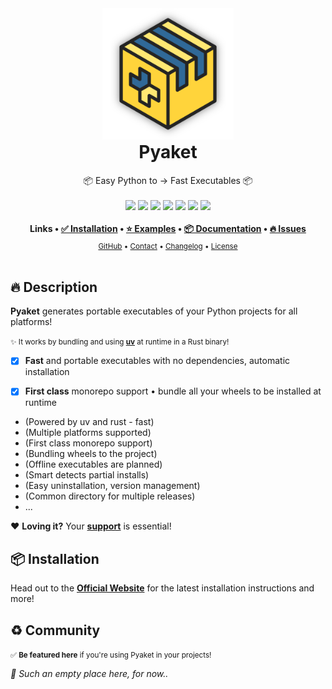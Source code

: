 <div align="center">
  <img src="https://raw.githubusercontent.com/BrokenSource/Pyaket/main/Pyaket/Resources/Images/Pyaket.png" width="210" onerror='this.src="Pyaket/Resources/Images/Pyaket.png"'>
  <h1 style="margin-top: 0">Pyaket</h1>
  <span>📦 Easy Python to → Fast Executables 📦</span>
  <br>
  <br>
    <a href="https://crates.io/crates/pyaket/"><img src="https://img.shields.io/crates/v/pyaket?label=Crates.io&color=orange"></a>
    <a href="https://crates.io/crates/pyaket/"><img src="https://img.shields.io/crates/d/pyaket?label=Downloads&color=orange"></a>
    <a href="https://pypi.org/project/pyaket/"><img src="https://img.shields.io/pypi/v/pyaket?label=PyPI&color=blue"></a>
    <a href="https://pypi.org/project/pyaket/"><img src="https://img.shields.io/pypi/dw/pyaket?label=Installs&color=blue"></a>
    <a href="https://github.com/BrokenSource/Pyaket/"><img src="https://img.shields.io/github/v/tag/BrokenSource/Pyaket?label=GitHub&color=orange"></a>
    <a href="https://github.com/BrokenSource/Pyaket/stargazers"><img src="https://img.shields.io/github/stars/BrokenSource/Pyaket?label=Stars&style=flat&color=orange"></a>
    <a href="https://discord.gg/KjqvcYwRHm"><img src="https://img.shields.io/discord/1184696441298485370?label=Discord&style=flat&color=purple"></a>
  <br>
  <br>
  <b>
    Links •
    <a href="https://pyaket.dev/get/">✅ Installation</a> •
    <a href="https://pyaket.dev/examples/">⭐️ Examples</a> •
    <a href="https://pyaket.dev/docs/">📦 Documentation</a> •
    <a href="https://github.com/BrokenSource/Pyaket/issues">🔥 Issues</a>
  </b>
  <br>
  <sub>
    <a href="https://www.github.com/BrokenSource/Pyaket">GitHub</a> •
    <a href="https://pyaket.dev/about/contact">Contact</a> •
    <a href="https://pyaket.dev/about/changelog">Changelog</a> •
    <a href="https://pyaket.dev/about/license">License</a>
  </sub>
  <br>
  <br>
</div>

<!-- Todo: Demo video here, as always -->

## 🔥 Description

**Pyaket** generates portable executables of your Python projects for all platforms!

<small>✨ It works by bundling and using [**uv**](https://github.com/astral-sh/uv) at runtime in a Rust binary!</small>

- [x] **Fast** and portable executables with no dependencies, automatic installation

- [x] **First class** monorepo support • bundle all your wheels to be installed at runtime

- (Powered by uv and rust - fast)
- (Multiple platforms supported)
- (First class monorepo support)
- (Bundling wheels to the project)
- (Offline executables are planned)
- (Smart detects partial installs)
- (Easy uninstallation, version management)
- (Common directory for multiple releases)
- ...

❤️ **Loving it?** Your [**support**](https://brokensrc.dev/about/sponsors/) is essential!

## 📦 Installation

Head out to the [**Official Website**](https://pyaket.dev/get) for the latest installation instructions and more!

<!-- Website screenshot, as always -->

## ♻️ Community

<small>✅ **Be featured here** if you're using Pyaket in your projects!</small>

_🌵 Such an empty place here, for now.._
